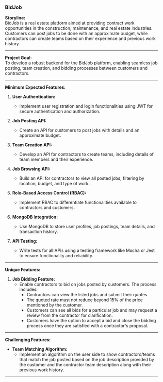 ### **BidJob**

**Storyline:**  
BidJob is a real estate platform aimed at providing contract work opportunities in the construction, maintenance, and real estate industries. Customers can post jobs to be done with an approximate budget, while contractors can create teams based on their experience and previous work history.

---

**Project Goal:**  
To develop a robust backend for the BidJob platform, enabling seamless job posting, team creation, and bidding processes between customers and contractors.

---

**Minimum Expected Features:**

1. **User Authentication:**

   - Implement user registration and login functionalities using JWT for secure authentication and authorization.

2. **Job Posting API:**

   - Create an API for customers to post jobs with details and an approximate budget.

3. **Team Creation API:**

   - Develop an API for contractors to create teams, including details of team members and their experience.

4. **Job Browsing API:**

   - Build an API for contractors to view all posted jobs, filtering by location, budget, and type of work.

5. **Role-Based Access Control (RBAC):**

   - Implement RBAC to differentiate functionalities available to contractors and customers.

6. **MongoDB Integration:**

   - Use MongoDB to store user profiles, job postings, team details, and transaction history.

7. **API Testing:**
   - Write tests for all APIs using a testing framework like Mocha or Jest to ensure functionality and reliability.

---

**Unique Features:**

1. **Job Bidding Feature:**
   - Enable contractors to bid on jobs posted by customers. The process includes:
     - Contractors can view the listed jobs and submit their quotes.
     - The quoted rate must not reduce beyond 15% of the price mentioned by the customer.
     - Customers can see all bids for a particular job and may request a review from the contractor for clarification.
     - Customers have the option to accept a bid and close the bidding process once they are satisfied with a contractor's proposal.

---

**Challenging Features:**

- **Team Matching Algorithm:**
  - Implement an algorithm on the user side to show contractors/teams that match the job posted based on the job description provided by the customer and the contractor team description along with their previous work history.

---
